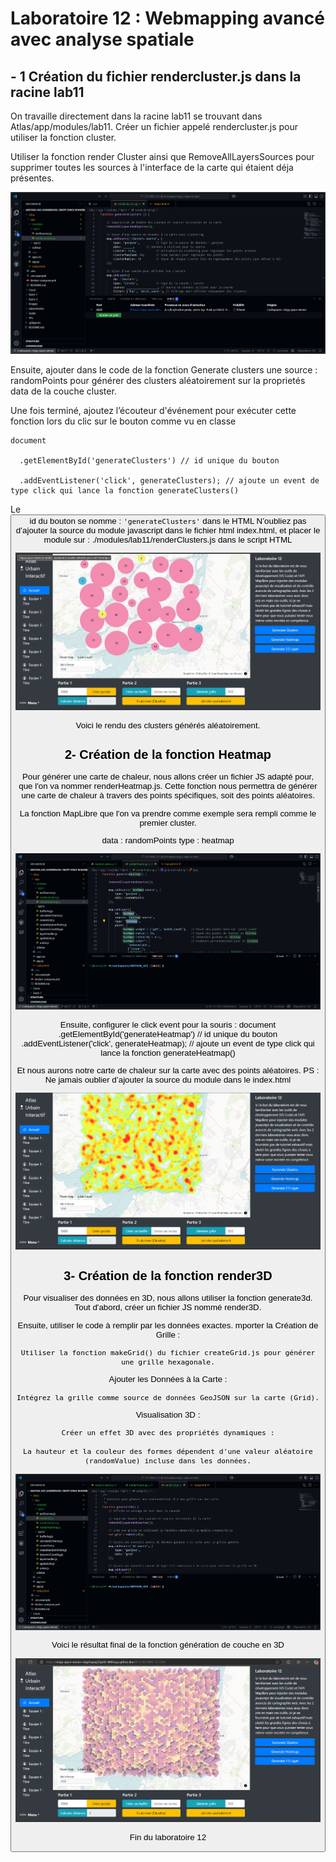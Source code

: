 # Laboratoire 12 : Webmapping avancé avec analyse spatiale

## - 1 Création du fichier rendercluster.js dans la racine lab11
On travaille directement dans la racine lab11 se trouvant dans Atlas/app/modules/lab11.
Créer un fichier appelé rendercluster.js pour utiliser la fonction cluster.

Utiliser la fonction render Cluster ainsi que RemoveAllLayersSources pour supprimer toutes les sources à l'interface de la carte qui étaient déja présentes.

![Image Alt](https://github.com/Lorry139/geo7630h25/blob/622272b9b41bf0aeba4442d255ea5339e618b3b5/Laboratoire%2012/Images/Capture%20d%E2%80%99%C3%A9cran%202025-04-28%20221900.png)

Ensuite, ajouter dans le code de la fonction Generate clusters une source : randomPoints pour générer des clusters aléatoirement sur la proprietés data de la couche cluster.

Une fois terminé, ajoutez l’écouteur d'événement pour exécuter cette fonction lors du clic sur le bouton comme vu en classe

    document

      .getElementById('generateClusters') // id unique du bouton

      .addEventListener('click', generateClusters); // ajoute un event de type click qui lance la fonction generateClusters()

Le <button> id du bouton se nomme : `'generateClusters'` dans le HTML
N’oubliez pas d’ajouter la source du module javascript dans le fichier html index.html, et placer le module sur : ./modules/lab11/renderClusters.js dans le script HTML


![Image Alt](https://github.com/Lorry139/geo7630h25/blob/2dab712681fafa1beac8b1bda6d39eb61262d601/Laboratoire%2012/Images/Capture%20d%E2%80%99%C3%A9cran%202025-04-28%20224409.png)

Voici le rendu des clusters générés aléatoirement.

## 2- Création de la fonction Heatmap
Pour générer une carte de chaleur, nous allons créer un fichier JS adapté pour, que l'on va nommer renderHeatmap.js.
Cette fonction nous permettra de générer une carte de chaleur à travers des points spécifiques, soit des points aléatoires.

La fonction MapLibre que l'on va prendre comme exemple sera rempli comme le premier cluster.

data : randomPoints
type : heatmap

![Image Alt](https://github.com/Lorry139/geo7630h25/blob/e286797234dbbd8144bf9ced15b8921b4aa8d7bc/Laboratoire%2012/Images/Capture%20d%E2%80%99%C3%A9cran%202025-04-28%20230023.png)

Ensuite, configurer le click event pour la souris : 
document
  .getElementById('generateHeatmap') // id unique du bouton
  .addEventListener('click', generateHeatmap); // ajoute un event de type click qui lance la fonction generateHeatmap()

Et nous aurons notre carte de chaleur sur la carte avec des points aléatoires.
PS : Ne jamais oublier d’ajouter la source du module dans le index.html

![Image Alt](https://github.com/Lorry139/geo7630h25/blob/e286797234dbbd8144bf9ced15b8921b4aa8d7bc/Laboratoire%2012/Images/Capture%20d%E2%80%99%C3%A9cran%202025-04-28%20230007.png)

## 3- Création de la fonction render3D
Pour visualiser des données en 3D, nous allons utiliser la fonction generate3d.
Tout d'abord, créer un fichier JS nommé render3D.

Ensuite, utiliser le code à remplir par les données exactes.
mporter la Création de Grille :

    Utiliser la fonction makeGrid() du fichier createGrid.js pour générer une grille hexagonale.

Ajouter les Données à la Carte :

    Intégrez la grille comme source de données GeoJSON sur la carte (Grid).

Visualisation 3D :

    Créer un effet 3D avec des propriétés dynamiques :

    La hauteur et la couleur des formes dépendent d'une valeur aléatoire (randomValue) incluse dans les données.

![Image Alt](https://github.com/Lorry139/geo7630h25/blob/cdf04c24876e29cda39aefb73511bb679544f355/Laboratoire%2012/Images/Capture%20d%E2%80%99%C3%A9cran%202025-04-28%20231211.png)

Voici le résultat final de la fonction génération de couche en 3D

![Image Alt](https://github.com/Lorry139/geo7630h25/blob/cdf04c24876e29cda39aefb73511bb679544f355/Laboratoire%2012/Images/Capture%20d%E2%80%99%C3%A9cran%202025-04-28%20231525.png)

Fin du laboratoire 12

